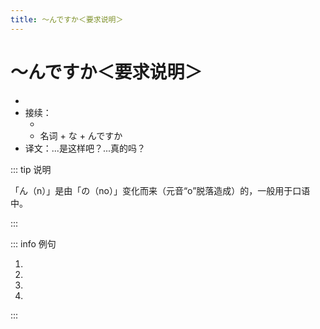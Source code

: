 ```yaml
---
title: ～んですか＜要求说明＞
---
```


# ～んですか＜要求说明＞

- <grammer-content sentence="意义：说话人**基于某一前提**，向对方**进一步确认情况**或者**要求对方予以说明**，解释；也表达说话人**吃惊或者疑惑的语气**。" />
- 接续：
  - <grammer-content sentence="动词/形容词**连体形** + んですか" inline />
  - 名词 + な + んですか
- 译文：...是这样吧？...真的吗？

::: tip 说明

「ん（n）」是由「の（no）」变化而来（元音“o”脱落造成）的，一般用于口语中。

:::

::: info 例句

1. <grammer-content sentence="A: [人民大会堂/じんみんだいかいどう]もここにある**んですか**。" trans='A: 人民大会堂也在这里吧？' />
   <grammer-content sentence="B: はい、[人民大会堂/じんみんだいかいどう]は[天安門/てんあんもん]の[西側/にしがわ]にあります。" trans='B: 是的，人民大会堂就在天安门的西边。' />
1. <grammer-content sentence="[顔色/かおいろ]が[悪/わる]いですね。[何/なん]かあった**んですか**。" trans='脸色看上去不太好呢。出啥事儿了么？' />
1. <grammer-content sentence="あ、アイスクリーム！お[姉/ねえ]ちゃんが[買/か]った**んですか**。" trans='啊！冰激凌！是姐姐买的么？' />
1. <grammer-content sentence="[李/り]さん、こんな[時間/じかん]にどこへ[行/い]く**んですか**。もう[遅/おそ]いですよ。" trans='小李，这么晚了你要去哪儿？已经迟到了哦。' />

:::
